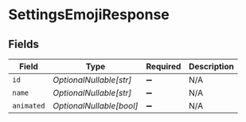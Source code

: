 # SettingsEmojiResponse


## Fields

| Field                    | Type                     | Required                 | Description              |
| ------------------------ | ------------------------ | ------------------------ | ------------------------ |
| `id`                     | *OptionalNullable[str]*  | :heavy_minus_sign:       | N/A                      |
| `name`                   | *OptionalNullable[str]*  | :heavy_minus_sign:       | N/A                      |
| `animated`               | *OptionalNullable[bool]* | :heavy_minus_sign:       | N/A                      |